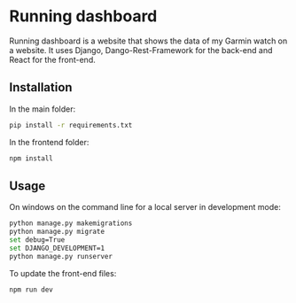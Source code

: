 # Running dashboard

Running dashboard is a website that shows the data of my Garmin watch on a website. It uses Django, Dango-Rest-Framework for the back-end and React for the front-end. 

## Installation

In the main folder:
```bash
pip install -r requirements.txt
```

In  the frontend folder:
```bash
npm install
```

## Usage 
On windows on the command line for a local server in development mode:
```bash
python manage.py makemigrations 
python manage.py migrate 
set debug=True 
set DJANGO_DEVELOPMENT=1 
python manage.py runserver 
```


To update the front-end files:
```bash
npm run dev
```
